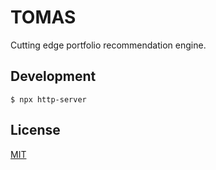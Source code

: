 # TOMAS

Cutting edge portfolio recommendation engine.

## Development

```
$ npx http-server
```

## License

[MIT](./LICENSE)
